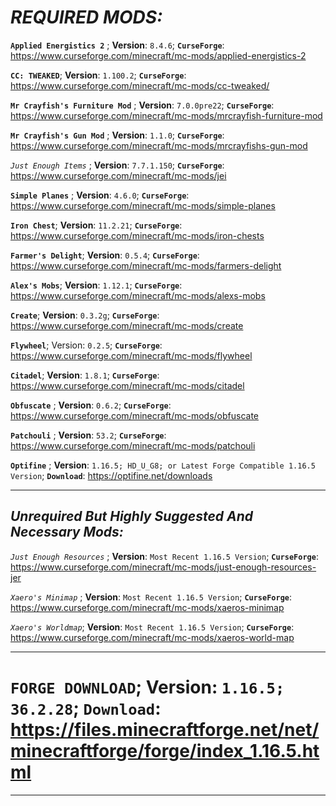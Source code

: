 
   # ***REQUIRED MODS:*** 


**` Applied Energistics 2 `** ; **Version**: `8.4.6`; **` CurseForge `**: https://www.curseforge.com/minecraft/mc-mods/applied-energistics-2


**` CC: TWEAKED `**; **Version**: `1.100.2`; **` CurseForge `**: https://www.curseforge.com/minecraft/mc-mods/cc-tweaked/


**` Mr Crayfish's Furniture Mod `** ; **Version**: `7.0.0pre22`; **` CurseForge `**: https://www.curseforge.com/minecraft/mc-mods/mrcrayfish-furniture-mod


**` Mr Crayfish's Gun Mod `** ; **Version**: `1.1.0`; **` CurseForge `**: https://www.curseforge.com/minecraft/mc-mods/mrcrayfishs-gun-mod


*` Just Enough Items `* ; **Version**: `7.7.1.150`; **` CurseForge `**: https://www.curseforge.com/minecraft/mc-mods/jei


**` Simple Planes `** ; **Version**: `4.6.0`; **` CurseForge `**: https://www.curseforge.com/minecraft/mc-mods/simple-planes


**` Iron Chest `**; **Version**: `11.2.21`; **` CurseForge `**: https://www.curseforge.com/minecraft/mc-mods/iron-chests


**` Farmer's Delight `**; **Version**: `0.5.4`; **` CurseForge `**: https://www.curseforge.com/minecraft/mc-mods/farmers-delight


**` Alex's Mobs `**; **Version**: `1.12.1`; **` CurseForge `**: https://www.curseforge.com/minecraft/mc-mods/alexs-mobs


**` Create `**; **Version**: `0.3.2g`; **` CurseForge `**: https://www.curseforge.com/minecraft/mc-mods/create


**` Flywheel `**; Version: `0.2.5`; **` CurseForge `**: https://www.curseforge.com/minecraft/mc-mods/flywheel


**` Citadel `**; **Version**: `1.8.1`; **` CurseForge `**: https://www.curseforge.com/minecraft/mc-mods/citadel


**` Obfuscate `** ; **Version**: `0.6.2`; **` CurseForge `**: https://www.curseforge.com/minecraft/mc-mods/obfuscate


**` Patchouli `** ; **Version**: `53.2`; **` CurseForge `**: https://www.curseforge.com/minecraft/mc-mods/patchouli


**` Optifine `** ; **Version**: `1.16.5; HD_U_G8; or Latest Forge Compatible 1.16.5 Version`; **` Download `**: https://optifine.net/downloads

___________________________________________________________

## ***Unrequired But Highly Suggested And Necessary Mods:***

*` Just Enough Resources `* ; **Version**: `Most Recent 1.16.5 Version`; **` CurseForge `**: https://www.curseforge.com/minecraft/mc-mods/just-enough-resources-jer


*` Xaero's Minimap `* ; **Version**: `Most Recent 1.16.5 Version`; **` CurseForge `**: https://www.curseforge.com/minecraft/mc-mods/xaeros-minimap


*` Xaero's Worldmap `*; **Version**: `Most Recent 1.16.5 Version`; **` CurseForge `**: https://www.curseforge.com/minecraft/mc-mods/xaeros-world-map
_____________________________________________________________


# **` FORGE DOWNLOAD `**; **Version**: `1.16.5; 36.2.28`; **` Download `**: https://files.minecraftforge.net/net/minecraftforge/forge/index_1.16.5.html


________________________________________________________________
